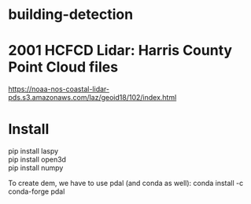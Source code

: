 # building-detection

# 2001 HCFCD Lidar: Harris County Point Cloud files
https://noaa-nos-coastal-lidar-pds.s3.amazonaws.com/laz/geoid18/102/index.html

# Install

pip install laspy<br /> 
pip install open3d<br /> 
pip install numpy<br /> 

To create dem, we have to use pdal (and conda as well):
conda install -c conda-forge pdal  
